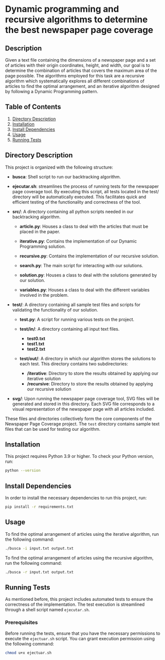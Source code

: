 # Dynamic programming and recursive algorithms to determine the best newspaper page coverage

## Description
Given a text file containing the dimensions of a newspaper page and a set of articles with their origin coordinates, height, and width, our goal is to determine the combination of articles that covers the maximum area of the page possible. The algorithms employed for this task are a recursive algorithm which systematically explores all different combinations of articles to find the optimal arrangement, and an iterative algorithm designed by following a Dynamic Programming pattern.

## Table of Contents
1. [Directory Description](#directory-description)
2. [Installation](#installation)
3. [Install Dependencies](#install-dependencies)
4. [Usage](#usage)
5. [Running Tests](#running-tests)

## Directory Description
This project is organized with the following structure:

- **busca**: Shell script to run our backtracking algorithm.

- **ejecutar.sh**: streamlines the process of running tests for the newspaper page coverage tool. By executing this script, all tests located in the test/ directory will be automatically executed. This facilitates quick and efficient testing of the functionality and correctness of the tool.

- **src/**: A directory containing all python scripts needed in our backtracking algorithm.

  - **article.py**: Houses a class to deal with the articles that must be placed in the paper.

  - **iterative.py**: Contains the implementation of our Dynamic Programming solution.

  - **recursive.py**: Contains the implementation of our recursive solution.

  - **search.py**: The main script for interacting with our solutions.

  - **solution.py**: Houses a class to deal with the solutions generated by our solution.

  - **variables.py**: Houses a class to deal with the different variables involved in the problem.

- **test/**: A directory containing all sample test files and scripts for validating the functionality of our solution.

  - **test.py**: A script for running various tests on the project.

  - **test/in/**: A directory containing all input text files.
    - **test0.txt**
    - **test1.txt**
    - **test2.txt**

  - **test/out/**: A directory in which our algorithm stores the solutions to each test. This directory contains two subdirectories:
    - **/iterative**: Directory to store the results obtained by applying our iterative solution
    - **/recursive**: Directory to store the results obtained by applying our recursive solution
  
- **svg/**: Upon running the newspaper page coverage tool, SVG files will be generated and stored in this directory. Each SVG file corresponds to a visual representation of the newspaper page with all articles included.
  

These files and directories collectively form the core components of the Newspaper Page Coverage project. The `test` directory contains sample text files that can be used for testing our algorithm.

## Installation
This project requires Python 3.9 or higher. To check your Python version, run:
```bash
python --version
```

## Install Dependencies
In order to install the necessary dependencies to run this project, run:
```bash
pip install -r requirements.txt
```

## Usage
To find the optimal arrangement of articles using the iterative algorithm, run the following command:
```bash
./busca -i input.txt output.txt
```

To find the optimal arrangement of articles using the recursive algorithm, run the following command:
```bash
./busca -r input.txt output.txt
```

## Running Tests
As mentioned before, this project includes automated tests to ensure the correctness of the implementation. The test execution is streamlined through a shell script named `ejecutar.sh`.


### Prerequisites
Before running the tests, ensure that you have the necessary permissions to execute the `ejectuar.sh` script. You can grant execution permission using the following command:
```bash
chmod u+x ejectuar.sh
```
